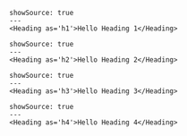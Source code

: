 ```react
showSource: true
---
<Heading as='h1'>Hello Heading 1</Heading>
```

```react
showSource: true
---
<Heading as='h2'>Hello Heading 2</Heading>
```

```react
showSource: true
---
<Heading as='h3'>Hello Heading 3</Heading>
```

```react
showSource: true
---
<Heading as='h4'>Hello Heading 4</Heading>
```

